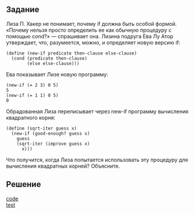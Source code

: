 ## Задание
Лиза П. Хакер не понимает, почему if должна быть особой формой. «Почему нельзя просто определить ее как обычную процедуру с помощью cond?» — спрашивает она. Лизина подруга Ева Лу Атор утверждает, что, разумеется, можно, и определяет новую версию if:

```
(define (new-if predicate then-clause else-clause)
  (cond (predicate then-clause)
        (else else-clause)))
```
Ева показывает Лизе новую программу:
```
(new-if (= 2 3) 0 5)
5
(new-if (= 1 1) 0 5)
0
```

Обрадованная Лиза переписывает через new-if программу вычисления квадратного корня:

```
(define (sqrt-iter guess x)
  (new-if (good-enough? guess x)
    guess
    (sqrt-iter (improve guess x)
      x)))
```

Что получится, когда Лиза попытается использовать эту процедуру для вычисления квадратных корней? Объясните.

## Решение
[code](../../src/chapter01/solution1_6.rkt)  
[test](../../test/chapter01/test1_6.rkt)
